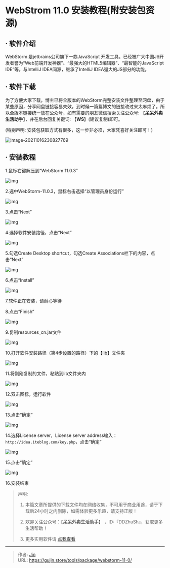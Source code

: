 # WebStrom 11.0 安装教程(附安装包资源)


## · 软件介绍
WebStorm 是jetbrains公司旗下一款JavaScript 开发工具。已经被广大中国JS开发者誉为“Web前端开发神器”、“最强大的HTML5编辑器”、“最智能的JavaScript IDE”等。与IntelliJ IDEA同源，继承了IntelliJ IDEA强大的JS部分的功能。

## · 软件下载
为了方便大家下载，博主已将全版本的WebStorm完整安装文件整理至网盘，由于某些原因，分享网盘链接容易失效，到时候一篇篇博文的链接改过来太麻烦了。所以全版本链接统一放在公众号，如有需要的朋友微信搜索关注公众号: 【**呆呆外卖生活助手**】，并在后台回复关键词: 【**WS**】(建议复制)即可。

(特别声明: 安装包获取方式有很多，这一步非必须，大家凭喜好关注即可！)

![image-20211016230827769](https://img.gujin.store/img/image-20211016230827769.png)

## · 安装教程

1.鼠标右键解压到“WebStorm 11.0.3”

![img](https://img.gujin.store/img/v2-44f89ab7a1c0c6276b86c918d81e037c_720w.png)

2.选中WebStorm-11.0.3，鼠标右击选择“以管理员身份运行”

![img](https://img.gujin.store/img/v2-92b839f66cad308c0d629bfe117e89bf_720w.png)

3.点击“Next”

![img](https://img.gujin.store/img/v2-9c3d0b79cf00b2cc9312e7771c01f4d5_720w.png)

4.选择软件安装路径，点击“Next”

![img](https://img.gujin.store/img/v2-41f39a611b7035e4a9f00e8a4de5bdf0_720w.png)

5.勾选Create Desktop shortcut，勾选Create Associations栏下的内容，点击“Next”

![img](https://img.gujin.store/img/v2-b36bfc41c040f1503cbfa9afddca7f1e_720w.png)

6.点击“Install”

![img](https://img.gujin.store/img/v2-b53cfd6c9220aa8845f283a3d11266c2_720w.png)

7.软件正在安装，请耐心等待

8.点击“Finish”

![img](https://img.gujin.store/img/v2-7f7d3ba0a057006f755421dadefede1b_720w.png)

9.复制resources_cn.jar文件

![img](https://img.gujin.store/img/v2-6357fda98b8328f57d9a27a8c26e890d_720w.png)

10.打开软件安装路径（第4步设置的路径）下的【lib】文件夹

![img](https://img.gujin.store/img/v2-056f0e280a681b4d8ade320a876e0c18_720w.png)

11.将刚刚复制的文件，粘贴到lib文件夹内

![img](https://img.gujin.store/img/v2-6be31eeac2574ba44e4e0f89d56a69d8_720w.png)

12.双击图标，运行软件

![img](https://img.gujin.store/img/v2-fcab003f7e4d827e907145c6f6ca6a82_720w.png)

13.点击“确定”

![img](https://img.gujin.store/img/v2-fa7658bdd96aec0df80f6d5d59b04810_720w.png)

14.选择License server，License server address输入：`http://idea.iteblog.com/key.php`，点击“确定”

![img](https://img.gujin.store/img/v2-b5da08af792e947a98cf095cc9f8de93_720w.png)

15.点击“确定”

![img](https://img.gujin.store/img/v2-e49640f131be5a2175c20e8c96475250_720w.png)

16.安装结束




> 声明: 
>
> 1. 本篇文章所提供的下载文件均在网络收集，不可用于商业用途，请于下载后24小时之内删除，如需体验更多乐趣，请支持正版！
>
> 2. 欢迎关注公众号：【**呆呆外卖生活助手**】 ，ID:『DDZhuSh』，获取更多生活帮助！
>
> 3. 更多实用软件请  [点我查看](/tools)

---

> 作者: [Jin](https://img.gujin.store/img/favicon.ico)  
> URL: https://gujin.store/tools/package/webstorm-11-0/  

